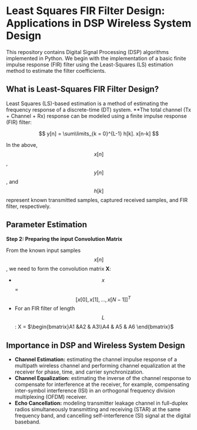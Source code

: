 # Least Squares FIR Filter Design: Applications in DSP Wireless System Design

This repository contains Digital Signal Processing (DSP) algorithms implemented in Python. We begin with the implementation of a basic finite impulse response (FIR) filter using the Least-Squares (LS) estimation method to estimate the filter coefficients.

## What is Least-Squares FIR Filter Design?
Least Squares (LS)-based estimation is a method of estimating the frequency response of a discrete-time (DT) system. 
**The total channel (Tx + Channel + Rx) response can be modeled using a finite impulse response (FIR) filter: 

$$     y[n] = \sum\limits_{k = 0}^{L-1} h[k]. x[n-k] $$

In the above, $$x[n]$$, $$y[n]$$, and $$h[k]$$ represent known transmitted samples, captured received samples, and FIR filter, respectively. 
## Parameter Estimation
**Step 2: Preparing the input Convolution Matrix**

From the known input samples $$x[n]$$, we need to form the convolution matrix **X**:
* $$x$$ = $$[x[0], x[1], ..., x[N-1]]^T$$
* For an FIR filter of length $$L$$:
  X = $\begin{bmatrix}A1 &A2 & A3\\A4 & A5 & A6 \end{bmatrix}$



## Importance in DSP and Wireless System Design
* **Channel Estimation:** estimating the channel impulse response of a multipath wireless channel and performing channel equalization at the receiver for phase, time, and carrier synchronization.
* **Channel Equalization:** estimating the inverse of the channel response to compensate for interference at the receiver, for example, compensating inter-symbol interference (ISI) in an orthogonal frequency division multiplexing (OFDM) receiver.
* **Echo Cancellation:** modeling transmitter leakage channel in full-duplex radios simultaneously transmitting and receiving (STAR) at the same frequency band, and cancelling self-interference (SI) signal at the digital baseband.
